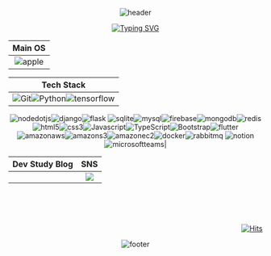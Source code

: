 <div align="center">
  
![header](https://capsule-render.vercel.app/api?type=Waving&color=0066e1&height=100)

[![Typing SVG](https://readme-typing-svg.demolab.com?font=Alkatra&weight=500&size=45&duration=6000&pause=3&color=0066e1&center=true&vCenter=false&multiline=true&repeat=true&width=1000&height=100&lines=6eom9eun's%20GitHub!%20👋)](https://git.io/typing-svg)
<!-- https://simpleicons.org/ -->

|Main OS|
|:---:|
|![apple](https://img.shields.io/badge/macos-ffffff.svg?&style=for-the-badge&logo=apple&logoColor=black)|

|Tech Stack|
|:---:|
|![Git](https://img.shields.io/badge/Git-F05032.svg?&style=for-the-badge&logo=Git&logoColor=white)![Python](https://img.shields.io/badge/Python-3776AB.svg?&style=for-the-badge&logo=Python&logoColor=white)![tensorflow](https://img.shields.io/badge/tensorflow-FF6F00.svg?&style=for-the-badge&logo=tensorflow&logoColor=white)
![nodedotjs](https://img.shields.io/badge/nodedotjs-339933.svg?&style=for-the-badge&logo=nodedotjs&logoColor=white)![django](https://img.shields.io/badge/django-092E20.svg?&style=for-the-badge&logo=django&logoColor=white)![flask](https://img.shields.io/badge/flask-000000.svg?&style=for-the-badge&logo=flask&logoColor=white)
![sqlite](https://img.shields.io/badge/sqlite-003B57.svg?&style=for-the-badge&logo=sqlite&logoColor=white)![mysql](https://img.shields.io/badge/mysql-4479A1.svg?&style=for-the-badge&logo=mysql&logoColor=white)![firebase](https://img.shields.io/badge/firebase-FFCA28.svg?&style=for-the-badge&logo=firebase&logoColor=black)![mongodb](https://img.shields.io/badge/mongodb-47A248.svg?&style=for-the-badge&logo=mongodb&logoColor=white)![redis](https://img.shields.io/badge/redis-DC382D.svg?&style=for-the-badge&logo=redis&logoColor=white)
![html5](https://img.shields.io/badge/html5-E34F26.svg?&style=for-the-badge&logo=html5&logoColor=white)![css3](https://img.shields.io/badge/css3-1572B6.svg?&style=for-the-badge&logo=css3&logoColor=white)![Javascript](https://img.shields.io/badge/javascript-F7DF1E.svg?&style=for-the-badge&logo=javascript&logoColor=black)![TypeScript](https://img.shields.io/badge/typescript-3178C6.svg?&style=for-the-badge&logo=TypeScript&logoColor=white)![Bootstrap](https://img.shields.io/badge/Bootstrap-7952B3.svg?&style=for-the-badge&logo=Bootstrap&logoColor=white)![flutter](https://img.shields.io/badge/flutter-02569B.svg?&style=for-the-badge&logo=flutter&logoColor=white)
![amazonaws](https://img.shields.io/badge/amazonaws-232F3E.svg?&style=for-the-badge&logo=amazonaws&logoColor=white)![amazons3](https://img.shields.io/badge/amazons3-569A31.svg?&style=for-the-badge&logo=amazons3&logoColor=white)![amazonec2](https://img.shields.io/badge/amazonec2-FF9900.svg?&style=for-the-badge&logo=amazonec2&logoColor=white)![docker](https://img.shields.io/badge/docker-2496ED.svg?&style=for-the-badge&logo=docker&logoColor=white)![rabbitmq](https://img.shields.io/badge/rabbitmq-FF6600.svg?&style=for-the-badge&logo=rabbitmq&logoColor=white)
![notion](https://img.shields.io/badge/notion-000000.svg?&style=for-the-badge&logo=notion&logoColor=white)![microsoftteams](https://img.shields.io/badge/microsoftteams-6264A7.svg?&style=for-the-badge&logo=microsoftteams&logoColor=white)|



<!-- ![Solved.ac 프로필](http://mazassumnida.wtf/api/v2/generate_badge?boj=ggoon98) -->


|Dev Study Blog|SNS|
|:---:|:---:|
|<!-- [![Velog's GitHub stats](https://velog-readme-stats.vercel.app/api?name=6eom9eun)](https://velog.io/@6eom9eun) -->|<!--<a href="https://www.instagram.com/6eom9eun/" target="_blank"><img src="https://img.shields.io/badge/instagram-E4405F?style=for-the-badge&logo=instagram&logoColor=white"/><br>--><a href="mailto:ggoon98@gmail.com" target="_blank"><img src="https://img.shields.io/badge/Gmail-EA4335?style=for-the-badge&logo=gmail&logoColor=white"/>|

<div align="right">
<br><br><br>
  
[![Hits](https://hits.seeyoufarm.com/api/count/incr/badge.svg?url=https%3A%2F%2Fgithub.com%2F6eom9eun&count_bg=%230066E1&title_bg=%23303030&icon=github.svg&icon_color=%23FFFFFF&title=GITHUB&edge_flat=false)](https://github.com/6eom9eun)
</div>



![footer](https://capsule-render.vercel.app/api?type=Waving&color=0066e1&height=100&section=footer)
